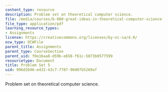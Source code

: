 ```yaml
---
content_type: resource
description: Problem set on theoretical computer science.
file: /media/courses/6-080-great-ideas-in-theoretical-computer-science-spring-2008/996d2b96e43243c7778790d07b5269af_ps5.pdf
file_type: application/pdf
learning_resource_types:
- Assignments
license: https://creativecommons.org/licenses/by-nc-sa/4.0/
ocw_type: OCWFile
parent_title: Assignments
parent_type: CourseSection
parent_uid: f0e16aa8-d59b-e658-f61c-5873b0577599
resourcetype: Document
title: Problem Set 5
uid: 996d2b96-e432-43c7-7787-90d07b5269af
---
```

Problem set on theoretical computer science.